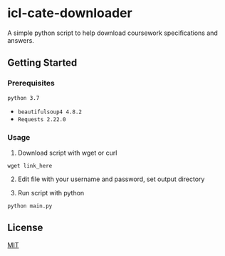 # icl-cate-downloader
A simple python script to help download coursework specifications and answers.

## Getting Started

### Prerequisites
`python 3.7`
- `beautifulsoup4 4.8.2`
- `Requests 2.22.0`

### Usage
1. Download script with wget or curl

```wget link_here```

2. Edit file with your username and password, set output directory

3. Run script with python

```python main.py```

## License
[MIT](https://choosealicense.com/licenses/mit/)
